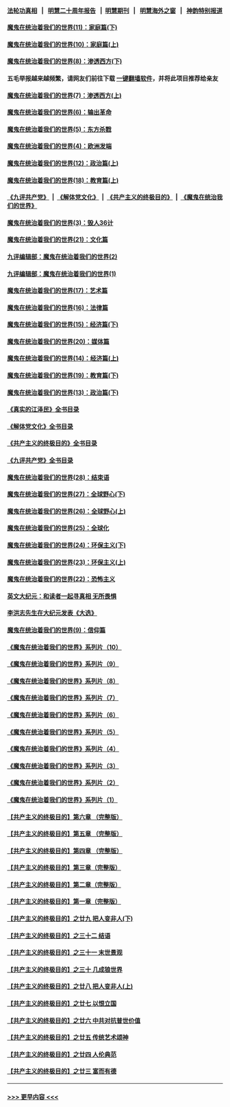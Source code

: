 #### [法轮功真相](https://github.com/gfw-breaker/truth/blob/master/README.md?t=0) &nbsp;&nbsp;|&nbsp;&nbsp; [明慧二十周年报告](https://github.com/gfw-breaker/mh-reports/blob/master/README.md?t=0) &nbsp;&nbsp;|&nbsp;&nbsp;[明慧期刊](https://github.com/gfw-breaker/mh-qikan) &nbsp;&nbsp;|&nbsp;&nbsp; [明慧海外之窗](https://github.com/gfw-breaker/mh-news/blob/master/README.md?t=0) &nbsp;&nbsp;|&nbsp;&nbsp; [神韵特别报道](https://github.com/gfw-breaker/mh-news/blob/master/shenyun.md?t=0)
#### [魔鬼在统治着我们的世界(11)：家庭篇(下)](../pages/nsc422/n10440961.md?t=12130050) 
#### [魔鬼在统治着我们的世界(10)：家庭篇(上)](../pages/nsc422/n10435448.md?t=12130050) 
#### [魔鬼在统治着我们的世界(8)：渗透西方(下)](../pages/nsc422/n10429603.md?t=12130050) 
#### 五毛举报越来越频繁，请网友们前往下载 [一键翻墙软件](https://github.com/gfw-breaker/ssr-accounts)，并将此项目推荐给亲友
#### [魔鬼在统治着我们的世界(7)：渗透西方(上)](../pages/nsc422/n10426013.md?t=12130050) 
#### [魔鬼在统治着我们的世界(6)：输出革命](../pages/nsc422/n10421536.md?t=12130050) 
#### [魔鬼在统治着我们的世界(5)：东方杀戮](../pages/nsc422/n10417707.md?t=12130050) 
#### [魔鬼在统治着我们的世界(4)：欧洲发端](../pages/nsc422/n10414890.md?t=12130050) 
#### [魔鬼在统治着我们的世界(12)：政治篇(上)](../pages/nsc422/n10444576.md?t=12130050) 
#### [魔鬼在统治着我们的世界(18)：教育篇(上)](../pages/nsc422/n10526970.md?t=12130050) 
#### [《九评共产党》](https://github.com/begood0513/9ping.md/blob/master/README.md) &nbsp;|&nbsp; [《解体党文化》](../../../../jtdwh.md/blob/master/README.md)  &nbsp;|&nbsp; [《共产主义的终极目的》](../../../../gczydzjmd.md/blob/master/README.md) &nbsp;|&nbsp; [《魔鬼在统治我们的世界》](../../../../mgztzwmdsj.md/blob/master/README.md) 
#### [魔鬼在统治着我们的世界(3)：毁人36计](../pages/nsc422/n10411583.md?t=12130050) 
#### [魔鬼在统治着我们的世界(21)：文化篇](../pages/nsc422/n10597706.md?t=12130050) 
#### [九评编辑部：魔鬼在统治着我们的世界(2)](../pages/nsc422/n10410036.md?t=12130050) 
#### [九评编辑部：魔鬼在统治着我们的世界(1)](../pages/nsc422/n10406825.md?t=12130050) 
#### [魔鬼在统治着我们的世界(17)：艺术篇](../pages/nsc422/n10499093.md?t=12130050) 
#### [魔鬼在统治着我们的世界(16)：法律篇](../pages/nsc422/n10485969.md?t=12130050) 
#### [魔鬼在统治着我们的世界(15)：经济篇(下)](../pages/nsc422/n10469975.md?t=12130050) 
#### [魔鬼在统治着我们的世界(20)：媒体篇](../pages/nsc422/n10586579.md?t=12130050) 
#### [魔鬼在统治着我们的世界(14)：经济篇(上)](../pages/nsc422/n10457370.md?t=12130050) 
#### [魔鬼在统治着我们的世界(19)：教育篇(下)](../pages/nsc422/n10564808.md?t=12130050) 
#### [魔鬼在统治着我们的世界(13)：政治篇(下)](../pages/nsc422/n10448270.md?t=12130050) 
#### [《真实的江泽民》全书目录](../pages/nsc422/n13721399.md?t=12130050) 
#### [《解体党文化》全书目录](../pages/nsc422/n13721157.md?t=12130050) 
#### [《共产主义的终极目的》全书目录](../pages/nsc422/n13721048.md?t=12130050) 
#### [《九评共产党》全书目录](../pages/nsc422/n13708085.md?t=12130050) 
#### [魔鬼在统治着我们的世界(28)：结束语](../pages/nsc422/n10936246.md?t=12130050) 
#### [魔鬼在统治着我们的世界(27)：全球野心(下)](../pages/nsc422/n10928319.md?t=12130050) 
#### [魔鬼在统治着我们的世界(26)：全球野心(上)](../pages/nsc422/n10900318.md?t=12130050) 
#### [魔鬼在统治着我们的世界(25)：全球化](../pages/nsc422/n10788205.md?t=12130050) 
#### [魔鬼在统治着我们的世界(24)：环保主义(下)](../pages/nsc422/n10695307.md?t=12130050) 
#### [魔鬼在统治着我们的世界(23)：环保主义(上)](../pages/nsc422/n10688613.md?t=12130050) 
#### [魔鬼在统治着我们的世界(22)：恐怖主义](../pages/nsc422/n10614727.md?t=12130050) 
#### [英文大纪元：和读者一起寻真相 无所畏惧](../pages/nsc422/n12542027.md?t=12130050) 
#### [李洪志先生在大纪元发表《大选》](../pages/nsc422/n12534746.md?t=12130050) 
#### [魔鬼在统治着我们的世界(9)：信仰篇](../pages/nsc422/n10432159.md?t=12130050) 
#### [《魔鬼在统治着我们的世界》系列片（10）](../pages/nsc422/n12292670.md?t=12130050) 
#### [《魔鬼在统治着我们的世界》系列片（9）](../pages/nsc422/n12290859.md?t=12130050) 
#### [《魔鬼在统治着我们的世界》系列片（8）](../pages/nsc422/n12287445.md?t=12130050) 
#### [《魔鬼在统治着我们的世界》系列片（7）](../pages/nsc422/n12283425.md?t=12130050) 
#### [《魔鬼在统治着我们的世界》系列片（6）](../pages/nsc422/n12282314.md?t=12130050) 
#### [《魔鬼在统治着我们的世界》系列片（5）](../pages/nsc422/n12281419.md?t=12130050) 
#### [《魔鬼在统治着我们的世界》系列片（4）](../pages/nsc422/n12274024.md?t=12130050) 
#### [《魔鬼在统治着我们的世界》系列片（3）](../pages/nsc422/n12271322.md?t=12130050) 
#### [《魔鬼在统治着我们的世界》系列片（2）](../pages/nsc422/n12269049.md?t=12130050) 
#### [《魔鬼在统治着我们的世界》系列片（1）](../pages/nsc422/n12267575.md?t=12130050) 
#### [【共产主义的终极目的】第六章 （完整版）](../pages/nsc422/n11428913.md?t=12130050) 
#### [【共产主义的终极目的】第五章 （完整版）](../pages/nsc422/n11428912.md?t=12130050) 
#### [【共产主义的终极目的】第四章 （完整版）](../pages/nsc422/n11428907.md?t=12130050) 
#### [【共产主义的终极目的】第三章（完整版）](../pages/nsc422/n11428848.md?t=12130050) 
#### [【共产主义的终极目的】第二章（完整版）](../pages/nsc422/n11428831.md?t=12130050) 
#### [【共产主义的终极目的】第一章（完整版）](../pages/nsc422/n11417651.md?t=12130050) 
#### [【共产主义的终极目的】之廿九 把人变非人(下)](../pages/nsc422/n11344140.md?t=12130050) 
#### [【共产主义的终极目的】之三十二 结语](../pages/nsc422/n11360535.md?t=12130050) 
#### [【共产主义的终极目的】之三十一 末世景观](../pages/nsc422/n11351129.md?t=12130050) 
#### [【共产主义的终极目的】之三十 几成狼世界](../pages/nsc422/n11348280.md?t=12130050) 
#### [【共产主义的终极目的】之廿八 把人变非人(上)](../pages/nsc422/n11340492.md?t=12130050) 
#### [【共产主义的终极目的】之廿七 以恨立国](../pages/nsc422/n11336944.md?t=12130050) 
#### [【共产主义的终极目的】之廿六 中共对抗普世价值](../pages/nsc422/n11324785.md?t=12130050) 
#### [【共产主义的终极目的】之廿五 传统艺术颂神](../pages/nsc422/n11296396.md?t=12130050) 
#### [【共产主义的终极目的】之廿四 人伦典范](../pages/nsc422/n11296397.md?t=12130050) 
#### [【共产主义的终极目的】之廿三 富而有德](../pages/nsc422/n11283598.md?t=12130050) 

----
#### [ >>> 更早内容 <<< ](../indexes/nsc422-earlier.md)
